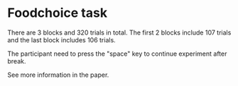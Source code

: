 # Foodchoice task

There are 3 blocks and 320 trials in total. The first 2 blocks include 107 trials and the last block includes 106 trials.

The participant need to press the "space" key to continue experiment after break.

See more information in the paper.
